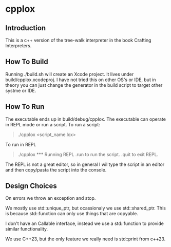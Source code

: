 # cpplox

## Introduction
This is a c++ version of the tree-walk interpreter in the book Crafting Interpreters.  

## How To Build
Running ./build.sh will create an Xcode project.  It lives under build/cpplox.xcodeproj.  I have not tried this on other OS's or IDE, but in theory you can just
change the generator in the build script to target other systme or IDE.

## How To Run
The executable ends up in build/debug/cpplox.  The executable can operate in REPL mode or run a script.  To run a script:
> ./cpplox <script_name.lox>

To run in REPL
> ./cpplox
> *** Running REPL
> .run to run the script.
> .quit to exit REPL.

The REPL is not a great editor, so in general I wil type the script in an editor and then copy/pasta the script into the console.

## Design Choices
On errors we throw an exception and stop.

We mostly use std::unique_ptr, but ocassionaly we use std::shared_ptr.  This is because std::function can only use things that are copyable.

I don't have an Callable interface, instead we use a std::function to provide similar functionality.

We use C++23, but the only feature we really need is std::print from c++23.



